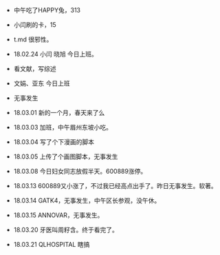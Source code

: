 * 中午吃了HAPPY兔，313

* 小闫刷的卡，15

* t.md 很邪性。

* 18.02.24 小闫 晓旭 今日上班。

* 看文献，写综述

* 文娟、亚东 今日上班

* 无事发生

* 18.03.01 新的一个月，春天来了么

* 18.03.03 加班，中午眉州东坡小吃。

* 18.03.04 写了个下漫画的脚本

* 18.03.05 上传了个画图脚本，无事发生

* 18.03.08 今日妇女同志放假半天。600889涨停。

* 18.03.13 600889又小涨了，不过我已经高点出手了。昨日无事发生。软著。

* 18.03.14 GATK4，无事发生，中午区长参观，没午休。

* 18.03.15 ANNOVAR，无事发生。

* 18.03.20 牙医叫周籽含。终于看完了。

* 18.03.21 QLHOSPITAL 瞎搞